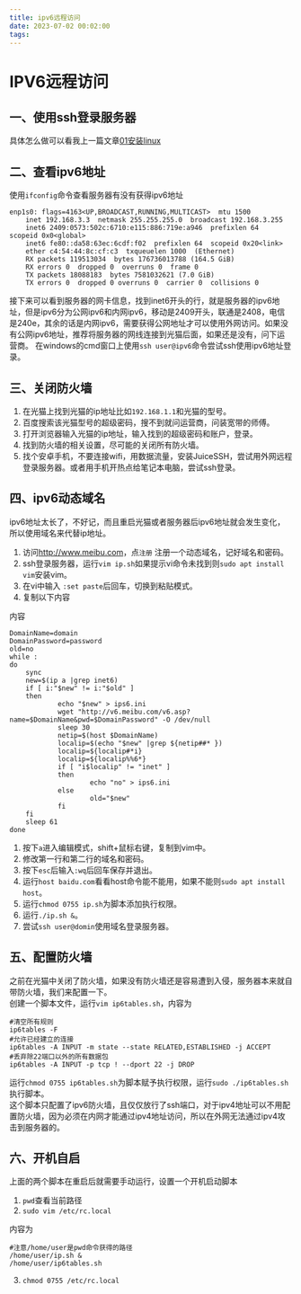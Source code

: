 ```yaml
---
title: ipv6远程访问
date: 2023-07-02 00:02:00
tags:
---
```

# IPV6远程访问
## 一、使用ssh登录服务器
具体怎么做可以看我上一篇文章[01安装linux](/2023/07/01/01%E5%AE%89%E8%A3%85linux)
## 二、查看ipv6地址
使用`ifconfig`命令查看服务器有没有获得ipv6地址

    enp1s0: flags=4163<UP,BROADCAST,RUNNING,MULTICAST>  mtu 1500
        inet 192.168.3.3  netmask 255.255.255.0  broadcast 192.168.3.255
        inet6 2409:0573:502c:6710:e115:886:719e:a946  prefixlen 64  scopeid 0x0<global>
        inet6 fe80::da58:63ec:6cdf:f02  prefixlen 64  scopeid 0x20<link>
        ether c4:54:44:8c:cf:c3  txqueuelen 1000  (Ethernet)
        RX packets 119513034  bytes 176736013788 (164.5 GiB)
        RX errors 0  dropped 0  overruns 0  frame 0
        TX packets 18088183  bytes 7581032621 (7.0 GiB)
        TX errors 0  dropped 0 overruns 0  carrier 0  collisions 0
接下来可以看到服务器的网卡信息，找到inet6开头的行，就是服务器的ipv6地址，但是ipv6分为公网ipv6和内网ipv6，移动是2409开头，联通是2408，电信是240e，其余的话是内网ipv6，需要获得公网地址才可以使用外网访问。如果没有公网ipv6地址，推荐将服务器的网线连接到光猫后面，如果还是没有，问下运营商。
在windows的cmd窗口上使用`ssh user@ipv6`命令尝试ssh使用ipv6地址登录。
## 三、关闭防火墙
1. 在光猫上找到光猫的ip地址比如`192.168.1.1`和光猫的型号。
2. 百度搜索该光猫型号的超级密码，搜不到就问运营商，问装宽带的师傅。
3. 打开浏览器输入光猫的ip地址，输入找到的超级密码和账户，登录。
4. 找到防火墙的相关设置，尽可能的关闭所有防火墙。
5. 找个安卓手机，不要连接wifi，用数据流量，安装JuiceSSH，尝试用外网远程登录服务器。或者用手机开热点给笔记本电脑，尝试ssh登录。
## 四、ipv6动态域名
ipv6地址太长了，不好记，而且重启光猫或者服务器后ipv6地址就会发生变化，所以使用域名来代替ip地址。
1. 访问<http://www.meibu.com>，点`注册` 注册一个动态域名，记好域名和密码。
2. ssh登录服务器，运行`vim ip.sh`如果提示vi命令未找到则`sudo apt install vim`安装vim。
3. 在vi中输入 `:set paste`后回车，切换到粘贴模式。
4. 复制以下内容

内容

    DomainName=domain
    DomainPassword=password
    old=no
    while :
    do
        sync
        new=$(ip a |grep inet6)
        if [ i:"$new" != i:"$old" ]
        then
                echo "$new" > ips6.ini
                wget "http://v6.meibu.com/v6.asp?name=$DomainName&pwd=$DomainPassword" -O /dev/null
                sleep 30
                netip=$(host $DomainName)
                localip=$(echo "$new" |grep ${netip##* })
                localip=${localip#*i}
                localip=${localip%%6*}
                if [ "i$localip" != "inet" ]
                then
                        echo "no" > ips6.ini
                else
                        old="$new"
                fi
        fi
        sleep 61
    done
1. 按下`a`进入编辑模式，shift+鼠标右键，复制到vim中。
2. 修改第一行和第二行的域名和密码。
3. 按下`esc`后输入`:wq`后回车保存并退出。
4. 运行`host baidu.com`看看host命令能不能用，如果不能则`sudo apt install host`。
5. 运行`chmod 0755 ip.sh`为脚本添加执行权限。
6. 运行`./ip.sh &`。
7. 尝试`ssh user@domin`使用域名登录服务器。
## 五、配置防火墙
之前在光猫中关闭了防火墙，如果没有防火墙还是容易遭到入侵，服务器本来就自带防火墙，我们来配置一下。  
创建一个脚本文件，运行`vim ip6tables.sh`，内容为

    #清空所有规则
    ip6tables -F
    #允许已经建立的连接
    ip6tables -A INPUT -m state --state RELATED,ESTABLISHED -j ACCEPT
    #丢弃除22端口以外的所有数据包
    ip6tables -A INPUT -p tcp ! --dport 22 -j DROP
运行`chmod 0755 ip6tables.sh`为脚本赋予执行权限，运行`sudo ./ip6tables.sh`执行脚本。  
这个脚本只配置了ipv6防火墙，且仅仅放行了ssh端口，对于ipv4地址可以不用配置防火墙，因为必须在内网才能通过ipv4地址访问，所以在外网无法通过ipv4攻击到服务器的。
## 六、开机自启
上面的两个脚本在重启后就需要手动运行，设置一个开机启动脚本
1. `pwd`查看当前路径
2. `sudo vim /etc/rc.local`

内容为

    #注意/home/user是pwd命令获得的路径
    /home/user/ip.sh &
    /home/user/ip6tables.sh
3. `chmod 0755 /etc/rc.local`